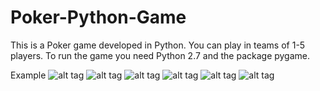 # Poker-Python-Game


This is a Poker game developed in Python. You can play in teams of 1-5 players. To run the game you need Python 2.7 and the package pygame.


Example
![alt tag](https://github.com/danydenio/Poker-Python-Game/blob/master/example.png)
![alt tag](https://github.com/danydenio/Poker-Python-Game/blob/master/example2.png)
![alt tag](https://github.com/danydenio/Poker-Python-Game/blob/master/example3.png)
![alt tag](https://github.com/danydenio/Poker-Python-Game/blob/master/example4.png)
![alt tag](https://github.com/danydenio/Poker-Python-Game/blob/master/example5.png)
![alt tag](https://github.com/danydenio/Poker-Python-Game/blob/master/example6.png)

